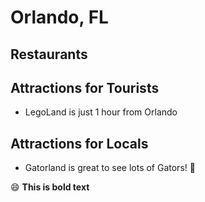 # Orlando, FL

## Restaurants

## Attractions for Tourists

- LegoLand is just 1 hour from Orlando

## Attractions for Locals

- Gatorland is great to see lots of Gators! :crocodile:

:smile: **This is bold text**
